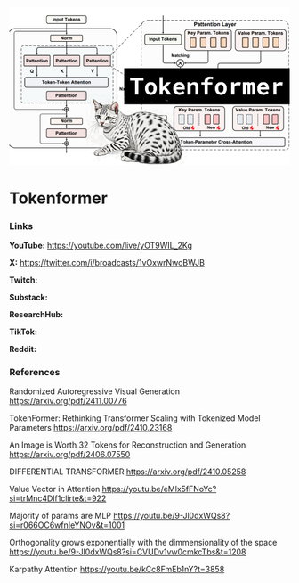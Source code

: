 ![thumbnail](thumbnail.png)

# Tokenformer

### Links

**YouTube:** https://youtube.com/live/yOT9WIL_2Kg

**X:** https://twitter.com/i/broadcasts/1vOxwrNwoBWJB

**Twitch:**

**Substack:**

**ResearchHub:**

**TikTok:**

**Reddit:**

### References

Randomized Autoregressive Visual Generation
https://arxiv.org/pdf/2411.00776

TokenFormer: Rethinking Transformer Scaling with Tokenized Model Parameters
https://arxiv.org/pdf/2410.23168

An Image is Worth 32 Tokens for Reconstruction and Generation
https://arxiv.org/pdf/2406.07550

DIFFERENTIAL TRANSFORMER
https://arxiv.org/pdf/2410.05258

Value Vector in Attention
https://youtu.be/eMlx5fFNoYc?si=trMnc4Dlf1clirte&t=922

Majority of params are MLP
https://youtu.be/9-Jl0dxWQs8?si=r066OC6wfnIeYNOv&t=1001

Orthogonality grows exponentially with the dimmensionality of the space
https://youtu.be/9-Jl0dxWQs8?si=CVUDv1vw0cmkcTbs&t=1208

Karpathy Attention
https://youtu.be/kCc8FmEb1nY?t=3858
